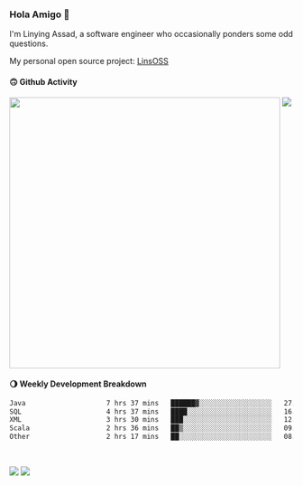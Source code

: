 ### Hola Amigo 🤣   

I'm Linying Assad, a software engineer who occasionally ponders some odd questions.  

My personal open source project: [LinsOSS](https://github.com/linsoss)
 
#### 🙃 Github Activity 
<div>
  <img src="https://github-readme-stats.vercel.app/api?username=al-assad&show_icons=true" align="top" style="display: inline-block;" width="480"/>
  <img src="https://github-readme-stats.vercel.app/api/top-langs/?username=al-assad&hide=css,html&langs_count=8&layout=compact" align="top" style="display: inline-block;"/>
</div>

#### 🌖 Weekly Development Breakdown
<!--START_SECTION:waka-->

```txt
Java                    7 hrs 37 mins   ██████▓░░░░░░░░░░░░░░░░░░   27.03 %
SQL                     4 hrs 37 mins   ████░░░░░░░░░░░░░░░░░░░░░   16.39 %
XML                     3 hrs 30 mins   ███░░░░░░░░░░░░░░░░░░░░░░   12.42 %
Scala                   2 hrs 36 mins   ██▒░░░░░░░░░░░░░░░░░░░░░░   09.22 %
Other                   2 hrs 17 mins   ██░░░░░░░░░░░░░░░░░░░░░░░   08.13 %
```

<!--END_SECTION:waka-->

<br>

<a href="https://twitter.com/assad_lin"><img src="https://img.shields.io/badge/Twitter-@assad__lin-blue?style=flat&logo=twitter" /></a>
<a href="https://al-assad.github.io"><img src="https://img.shields.io/badge/Blogs-Linying_Assad's_Blog-yellow?style=flat&logo=github" /></a>

